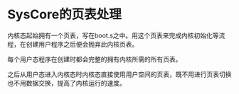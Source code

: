 # SysCore的页表处理

内核态起始拥有一个页表，写在boot.s之中。用这个页表来完成内核初始化等流程，在创建用户程序之后便会抛弃此内核页表。

每个用户态程序在创建时都会完整的拥有内核所需的所有页表。

之后从用户态进入内核态时内核态直接使用用户空间的页表，既不用进行页表切换也不用数据交换，提高了内核运行的速度。

